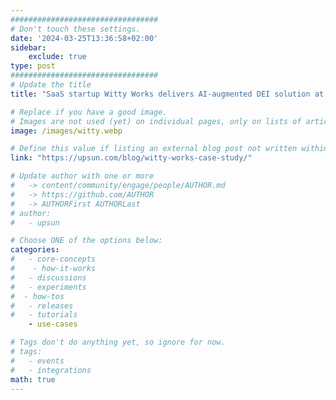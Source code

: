 ```yaml
---
#################################
# Don't touch these settings.
date: '2024-03-25T13:36:58+02:00'
sidebar:
    exclude: true
type: post
#################################
# Update the title
title: "SaaS startup Witty Works delivers AI-augmented DEI solution at scale"

# Replace if you have a good image. 
# Images are not used (yet) on individual pages, only on lists of articles.
image: /images/witty.webp

# Define this value if listing an external blog post not written within this site.
link: "https://upsun.com/blog/witty-works-case-study/"

# Update author with one or more
#   -> content/community/engage/people/AUTHOR.md
#   -> https://github.com/AUTHOR
#   -> AUTHORFirst AUTHORLast
# author:
#   - upsun

# Choose ONE of the options below:
categories:
#   - core-concepts
#    - how-it-works
#   - discussions
#   - experiments
#  - how-tos
#   - releases
#   - tutorials
    - use-cases

# Tags don't do anything yet, so ignore for now.
# tags:
#   - events
#   - integrations
math: true
---
```

